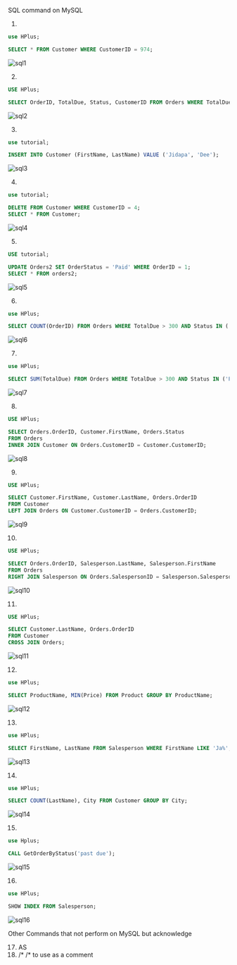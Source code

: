 SQL command on MySQL




1.

```sql
use HPlus;

SELECT * FROM Customer WHERE CustomerID = 974;
```
![sql1](https://github.com/jijdp/portfolio-details/assets/138129390/d8d6e349-b7ad-437a-af1d-947fcb0e9f36)

2.

```sql
USE HPlus;

SELECT OrderID, TotalDue, Status, CustomerID FROM Orders WHERE TotalDue > 300 AND Status IN ('PAST DUE','DUE');
```
![sql2](https://github.com/jijdp/portfolio-details/assets/138129390/a255101d-4170-4113-81c1-99c3d4cf4143)

3.
```sql
use tutorial;

INSERT INTO Customer (FirstName, LastName) VALUE ('Jidapa', 'Dee');
```
![sql3](https://github.com/jijdp/portfolio-details/assets/138129390/00c1cbe7-f1c3-43b4-9f12-39df23676492)

4.
```sql
use tutorial;

DELETE FROM Customer WHERE CustomerID = 4;
SELECT * FROM Customer;
```
![sql4](https://github.com/jijdp/portfolio-details/assets/138129390/476bdb56-81e4-42c9-88ba-492b9beb4e5b)

5.
```sql
USE tutorial;

UPDATE Orders2 SET OrderStatus = 'Paid' WHERE OrderID = 1;
SELECT * FROM orders2;
```
![sql5](https://github.com/jijdp/portfolio-details/assets/138129390/42bc2dbb-5156-4d75-a8f6-b59ed672b095)

6.
```sql
use HPlus;

SELECT COUNT(OrderID) FROM Orders WHERE TotalDue > 300 AND Status IN ('PAST DUE','DUE');
```
![sql6](https://github.com/jijdp/portfolio-details/assets/138129390/b9ee8e08-e5cb-42db-a443-40c8c48dfaab)

7.
```sql
use HPlus;

SELECT SUM(TotalDue) FROM Orders WHERE TotalDue > 300 AND Status IN ('PAST DUE','DUE');
```
![sql7](https://github.com/jijdp/portfolio-details/assets/138129390/9eab1a93-3148-48e3-b824-7817c7583e95)

8.
```sql
USE HPlus;

SELECT Orders.OrderID, Customer.FirstName, Orders.Status
FROM Orders
INNER JOIN Customer ON Orders.CustomerID = Customer.CustomerID;
```
![sql8](https://github.com/jijdp/portfolio-details/assets/138129390/49686497-ebc7-44b2-971f-e5d9b9f6e794)

9.
```sql
USE HPlus;

SELECT Customer.FirstName, Customer.LastName, Orders.OrderID
FROM Customer
LEFT JOIN Orders ON Customer.CustomerID = Orders.CustomerID;
```
![sql9](https://github.com/jijdp/portfolio-details/assets/138129390/a0ccebff-c6f4-4a71-be6e-5d2385239e3c)

10.
```sql
USE HPlus;

SELECT Orders.OrderID, Salesperson.LastName, Salesperson.FirstName
FROM Orders
RIGHT JOIN Salesperson ON Orders.SalespersonID = Salesperson.SalespersonID;
```
![sql10](https://github.com/jijdp/portfolio-details/assets/138129390/d8a9dbd0-f9cc-4614-921b-bf6d4528e343)

11.
```sql
USE HPlus;

SELECT Customer.LastName, Orders.OrderID
FROM Customer
CROSS JOIN Orders;
```
![sql11](https://github.com/jijdp/portfolio-details/assets/138129390/75f8e3a6-a2f6-46e4-a592-3c39bf6ec53d)

12.
```sql
use HPlus;

SELECT ProductName, MIN(Price) FROM Product GROUP BY ProductName;
```
![sql12](https://github.com/jijdp/portfolio-details/assets/138129390/771a919b-0c76-4764-9589-b2c457deda6d)

13.
```sql
use HPlus;

SELECT FirstName, LastName FROM Salesperson WHERE FirstName LIKE 'Ja%';
```
![sql13](https://github.com/jijdp/portfolio-details/assets/138129390/ae6f0e66-981c-4359-adaf-1756940f837e)

14.
```sql
use HPlus;

SELECT COUNT(LastName), City FROM Customer GROUP BY City;
```
![sql14](https://github.com/jijdp/portfolio-details/assets/138129390/a578f312-969f-4857-a293-bb640f39ddf7)

15.
```sql
use Hplus;

CALL GetOrderByStatus('past due');
```
![sql15](https://github.com/jijdp/portfolio-details/assets/138129390/7f2d04b8-d365-49c0-bc74-683e89a9d06f)

16.
```sql
use HPlus;

SHOW INDEX FROM Salesperson;
```
![sql16](https://github.com/jijdp/portfolio-details/assets/138129390/e7898b29-ae40-4e16-af7a-4cf3913e7333)

Other Commands that not perform on MySQL but acknowledge

17. AS
18. /* /* to use as a comment

